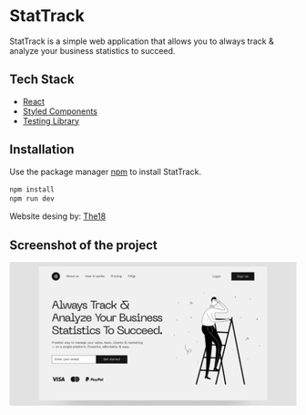 # StatTrack

StatTrack is a simple web application that allows you to always track & analyze your business statistics to succeed.

## Tech Stack
- [React](https://reactjs.org/)
- [Styled Components](https://styled-components.com/)
- [Testing Library](https://testing-library.com/)

## Installation

Use the package manager [npm](https://www.npmjs.com/) to install StatTrack.

```bash
npm install
npm run dev
```

Website desing by: [The18](https://www.the18.design)

## Screenshot of the project

![github image](./src/assets/images/thumbnail.png)